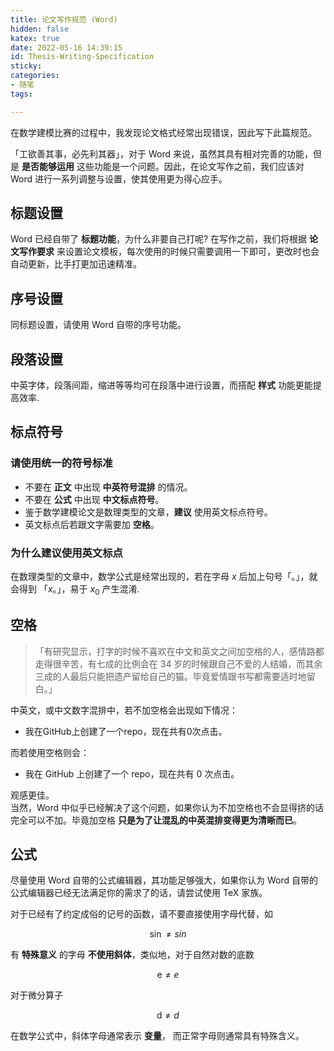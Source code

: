 ```yaml
---
title: 论文写作规范 (Word)
hidden: false
katex: true
date: 2022-05-16 14:39:15
id: Thesis-Writing-Specification
sticky:
categories:
- 随笔
tags:

---
```


在数学建模比赛的过程中，我发现论文格式经常出现错误，因此写下此篇规范。 

<!-- more -->

「工欲善其事，必先利其器」，对于 Word 来说，虽然其具有相对完善的功能，但是 **是否能够运用** 这些功能是一个问题。因此，在论文写作之前，我们应该对 Word 进行一系列调整与设置，使其使用更为得心应手。 

## 标题设置

Word 已经自带了 **标题功能**，为什么非要自己打呢? 在写作之前，我们将根据 **论文写作要求** 来设置论文模板，每次使用的时候只需要调用一下即可，更改时也会自动更新，比手打更加迅速精准。 

## 序号设置

同标题设置，请使用 Word 自带的序号功能。 

## 段落设置

中英字体，段落间距，缩进等等均可在段落中进行设置，而搭配 **样式** 功能更能提高效率.

## 标点符号

### 请使用统一的符号标准

- 不要在 **正文** 中出现 **中英符号混排** 的情况。 
- 不要在 **公式** 中出现 **中文标点符号**。 
- 鉴于数学建模论文是数理类型的文章，**建议** 使用英文标点符号。 
- 英文标点后若跟文字需要加 **空格**。 

### 为什么建议使用英文标点

在数理类型的文章中，数学公式是经常出现的，若在字母 $x$ 后加上句号「。」，就会得到 「$x$。」，易于 $x_0$ 产生混淆.

## 空格

>「有研究显示，打字的时候不喜欢在中文和英文之间加空格的人，感情路都走得很辛苦，有七成的比例会在 34 岁的时候跟自己不爱的人结婚，而其余三成的人最后只能把遗产留给自己的猫。毕竟爱情跟书写都需要适时地留白。」  

中英文，或中文数字混排中，若不加空格会出现如下情况：  

- 我在GitHub上创建了一个repo，现在共有0次点击。

而若使用空格则会：

- 我在 GitHub 上创建了一个 repo，现在共有 0 次点击。

观感更佳。  
当然，Word 中似乎已经解决了这个问题，如果你认为不加空格也不会显得挤的话完全可以不加。毕竟加空格 **只是为了让混乱的中英混排变得更为清晰而已**。

## 公式

尽量使用 Word 自带的公式编辑器，其功能足够强大，如果你认为 Word 自带的公式编辑器已经无法满足你的需求了的话，请尝试使用 TeX 家族。

对于已经有了约定成俗的记号的函数，请不要直接使用字母代替，如

$$ \sin \not ={sin} $$

有 **特殊意义** 的字母 **不使用斜体**，类似地，对于自然对数的底数

$$ \mathrm{e} \not ={e} $$

对于微分算子

$$ \mathrm{d} \not ={d} $$

在数学公式中，斜体字母通常表示 **变量**， 而正常字母则通常具有特殊含义。